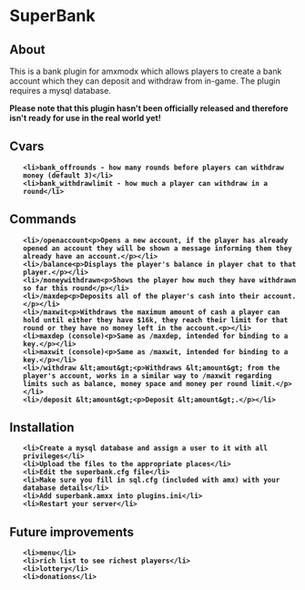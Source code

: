 <h1>SuperBank</h1>

<h2>About</h2>

This is a bank plugin for amxmodx which allows players to create a bank account 
which they can deposit and withdraw from in-game. The plugin requires a mysql 
database.

<b>Please note that this plugin hasn't been officially released and therefore isn't
ready for use in the real world yet!<b>

<h2>Cvars</h2>

<ul>

    <li>bank_offrounds - how many rounds before players can withdraw money (default 3)</li>
    <li>bank_withdrawlimit - how much a player can withdraw in a round</li>

</ul>

<h2>Commands</h2>

<ul>

    <li>/openaccount<p>Opens a new account, if the player has already opened an account they will be shown a message informing them they already have an account.</p></li>
    <li>/balance<p>Displays the player's balance in player chat to that player.</p></li>
    <li>/moneywithdrawn<p>Shows the player how much they have withdrawn so far this round</p></li>
    <li>/maxdep<p>Deposits all of the player's cash into their account.</p></li>
    <li>/maxwit<p>Withdraws the maximum amount of cash a player can hold until either they have $16k, they reach their limit for that round or they have no money left in the account.<p></li>
    <li>maxdep (console)<p>Same as /maxdep, intended for binding to a key.</p></li>
    <li>maxwit (console)<p>Same as /maxwit, intended for binding to a key.</p></li>
    <li>/withdraw &lt;amout&gt;<p>Withdraws &lt;amount&gt; from the player's account, works in a similar way to /maxwit regarding limits such as balance, money space and money per round limit.</p></li>
    <li>/deposit &lt;amount&gt;<p>Deposit &lt;amount&gt;.</p></li>

</ul>

<h2>Installation</h2>

<ol>

    <li>Create a mysql database and assign a user to it with all privileges</li>
    <li>Upload the files to the appropriate places</li>
    <li>Edit the superbank.cfg file</li>
    <li>Make sure you fill in sql.cfg (included with amx) with your database details</li>
    <li>Add superbank.amxx into plugins.ini</li>
    <li>Restart your server</li>

</ol>

<h2>Future improvements</h2>

<ul>

    <li>menu</li>
    <li>rich list to see richest players</li>
    <li>lottery</li>
    <li>donations</li>

</ul>